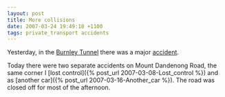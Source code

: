 ```yaml
---
layout: post
title: More collisions
date: 2007-03-24 19:49:18 +1100
tags: private_transport accidents
---
```


Yesterday, in the <a href="https://en.wikipedia.org/wiki/Burnley_Tunnel">Burnley Tunnel</a> there was a major <a href="https://www.news.com.au/story/0,23599,21438714-1243,00.html">accident</a>.

Today there were two separate accidents on Mount Dandenong Road, the same corner I [lost control]({% post_url 2007-03-08-Lost_control %}) and as [another car]({% post_url 2007-03-16-Another_car %}). The road was closed off for most of the afternoon.
